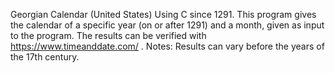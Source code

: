 Georgian Calendar (United States) Using C since 1291. This program gives the calendar of a specific year (on or after 1291) and a month, given as input to the program. The results can be verified with https://www.timeanddate.com/ . 
Notes: Results can vary before the years of the 17th century. 

